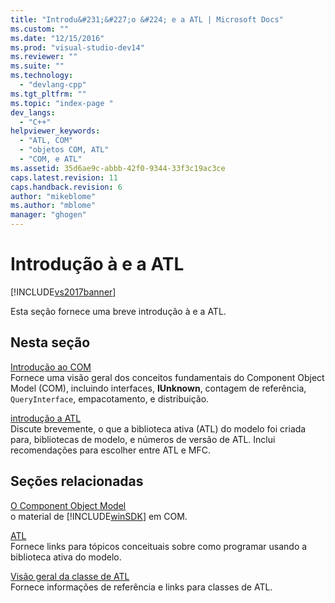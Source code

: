 ```yaml
---
title: "Introdu&#231;&#227;o &#224; e a ATL | Microsoft Docs"
ms.custom: ""
ms.date: "12/15/2016"
ms.prod: "visual-studio-dev14"
ms.reviewer: ""
ms.suite: ""
ms.technology: 
  - "devlang-cpp"
ms.tgt_pltfrm: ""
ms.topic: "index-page "
dev_langs: 
  - "C++"
helpviewer_keywords: 
  - "ATL, COM"
  - "objetos COM, ATL"
  - "COM, e ATL"
ms.assetid: 35d6ae9c-abbb-42f0-9344-33f3c19ac3ce
caps.latest.revision: 11
caps.handback.revision: 6
author: "mikeblome"
ms.author: "mblome"
manager: "ghogen"
---
```

# Introdu&#231;&#227;o &#224; e a ATL
[!INCLUDE[vs2017banner](../assembler/inline/includes/vs2017banner.md)]

Esta seção fornece uma breve introdução à e a ATL.  
  
## Nesta seção  
 [Introdução ao COM](../atl/introduction-to-com.md)  
 Fornece uma visão geral dos conceitos fundamentais do Component Object Model \(COM\), incluindo interfaces, **IUnknown**, contagem de referência, `QueryInterface`, empacotamento, e distribuição.  
  
 [introdução a ATL](../Topic/Introduction%20to%20ATL.md)  
 Discute brevemente, o que a biblioteca ativa \(ATL\) do modelo foi criada para, bibliotecas de modelo, e números de versão de ATL.  Inclui recomendações para escolher entre ATL e MFC.  
  
## Seções relacionadas  
 [O Component Object Model](http://msdn.microsoft.com/library/windows/desktop/ms694363)  
 o material de [!INCLUDE[winSDK](../atl/includes/winsdk_md.md)] em COM.  
  
 [ATL](../atl/active-template-library-atl-concepts.md)  
 Fornece links para tópicos conceituais sobre como programar usando a biblioteca ativa do modelo.  
  
 [Visão geral da classe de ATL](../atl/atl-class-overview.md)  
 Fornece informações de referência e links para classes de ATL.